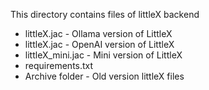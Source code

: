 This directory contains files of littleX backend
* littleX.jac - Ollama version of LittleX
* littleX.jac - OpenAI version of LittleX
* littleX_mini.jac - Mini version of LittleX
* requirements.txt
* Archive folder - Old version littleX files
